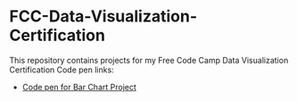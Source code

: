 # FCC-Data-Visualization-Certification
This repository contains projects for my Free Code Camp Data Visualization Certification
Code pen links:
* [Code pen for Bar Chart Project](https://codepen.io/msaxton/pen/xvZjdE)
